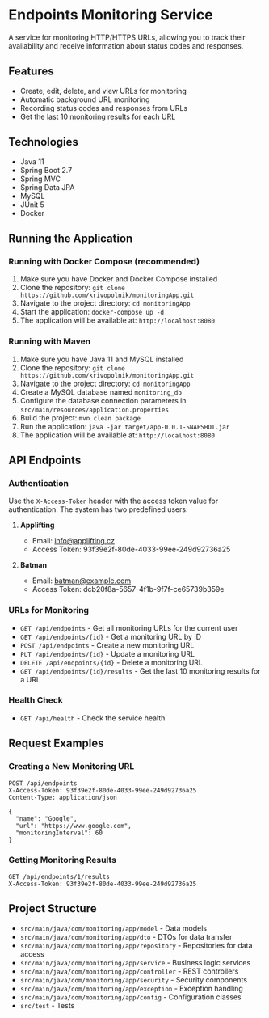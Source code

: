 # Endpoints Monitoring Service

A service for monitoring HTTP/HTTPS URLs, allowing you to track their availability and receive information about status codes and responses.

## Features

-   Create, edit, delete, and view URLs for monitoring
-   Automatic background URL monitoring
-   Recording status codes and responses from URLs
-   Get the last 10 monitoring results for each URL

## Technologies

-   Java 11
-   Spring Boot 2.7
-   Spring MVC
-   Spring Data JPA
-   MySQL
-   JUnit 5
-   Docker

## Running the Application

### Running with Docker Compose (recommended)

1. Make sure you have Docker and Docker Compose installed
2. Clone the repository: `git clone https://github.com/krivopolnik/monitoringApp.git`
3. Navigate to the project directory: `cd monitoringApp`
4. Start the application: `docker-compose up -d`
5. The application will be available at: `http://localhost:8080`

### Running with Maven

1. Make sure you have Java 11 and MySQL installed
2. Clone the repository: `git clone https://github.com/krivopolnik/monitoringApp.git`
3. Navigate to the project directory: `cd monitoringApp`
4. Create a MySQL database named `monitoring_db`
5. Configure the database connection parameters in `src/main/resources/application.properties`
6. Build the project: `mvn clean package`
7. Run the application: `java -jar target/app-0.0.1-SNAPSHOT.jar`
8. The application will be available at: `http://localhost:8080`

## API Endpoints

### Authentication

Use the `X-Access-Token` header with the access token value for authentication.
The system has two predefined users:

1. **Applifting**

    - Email: info@applifting.cz
    - Access Token: 93f39e2f-80de-4033-99ee-249d92736a25

2. **Batman**
    - Email: batman@example.com
    - Access Token: dcb20f8a-5657-4f1b-9f7f-ce65739b359e

### URLs for Monitoring

-   `GET /api/endpoints` - Get all monitoring URLs for the current user
-   `GET /api/endpoints/{id}` - Get a monitoring URL by ID
-   `POST /api/endpoints` - Create a new monitoring URL
-   `PUT /api/endpoints/{id}` - Update a monitoring URL
-   `DELETE /api/endpoints/{id}` - Delete a monitoring URL
-   `GET /api/endpoints/{id}/results` - Get the last 10 monitoring results for a URL

### Health Check

-   `GET /api/health` - Check the service health

## Request Examples

### Creating a New Monitoring URL

```
POST /api/endpoints
X-Access-Token: 93f39e2f-80de-4033-99ee-249d92736a25
Content-Type: application/json

{
  "name": "Google",
  "url": "https://www.google.com",
  "monitoringInterval": 60
}
```

### Getting Monitoring Results

```
GET /api/endpoints/1/results
X-Access-Token: 93f39e2f-80de-4033-99ee-249d92736a25
```

## Project Structure

-   `src/main/java/com/monitoring/app/model` - Data models
-   `src/main/java/com/monitoring/app/dto` - DTOs for data transfer
-   `src/main/java/com/monitoring/app/repository` - Repositories for data access
-   `src/main/java/com/monitoring/app/service` - Business logic services
-   `src/main/java/com/monitoring/app/controller` - REST controllers
-   `src/main/java/com/monitoring/app/security` - Security components
-   `src/main/java/com/monitoring/app/exception` - Exception handling
-   `src/main/java/com/monitoring/app/config` - Configuration classes
-   `src/test` - Tests
